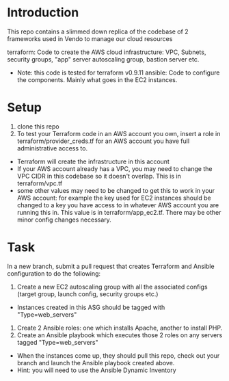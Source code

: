 # Introduction
This repo contains a slimmed down replica of the codebase of 2 frameworks used in Vendo to manage our cloud resources

terraform: Code to create the AWS cloud infrastructure: VPC, Subnets, security groups, "app" server autoscaling group, bastion server etc.
- Note: this code is tested for terraform v0.9.11
ansible: Code to configure the components. Mainly what goes in the EC2 instances.

# Setup
1. clone this repo
2. To test your Terraform code in an AWS account you own, insert a role in terraform/provider_creds.tf for an AWS account you have full administrative access to.
- Terraform will create the infrastructure in this account
- If your AWS account already has a VPC, you may need to change the VPC CIDR in this codebase so it doesn't overlap. This is in terraform/vpc.tf
- some other values may need to be changed to get this to work in your AWS account: for example the key used for EC2 instances should be changed to a key you have access to in whatever AWS account you are running this in. This value is in terraform/app_ec2.tf. There may be other minor config changes necessary.

# Task
In a new branch, submit a pull request that creates Terraform and Ansible configuration to do the following:
1. Create a new EC2 autoscaling group with all the associated configs (target group, launch config, security groups etc.)
- Instances created in this ASG should be tagged with "Type=web_servers"
1. Create 2 Ansible roles: one which installs Apache, another to install PHP.
1. Create an Ansible playbook which executes those 2 roles on any servers tagged "Type=web_servers"
- When the instances come up, they should pull this repo, check out your branch and launch the Ansible playbook created above.
- Hint: you will need to use the Ansible Dynamic Inventory
